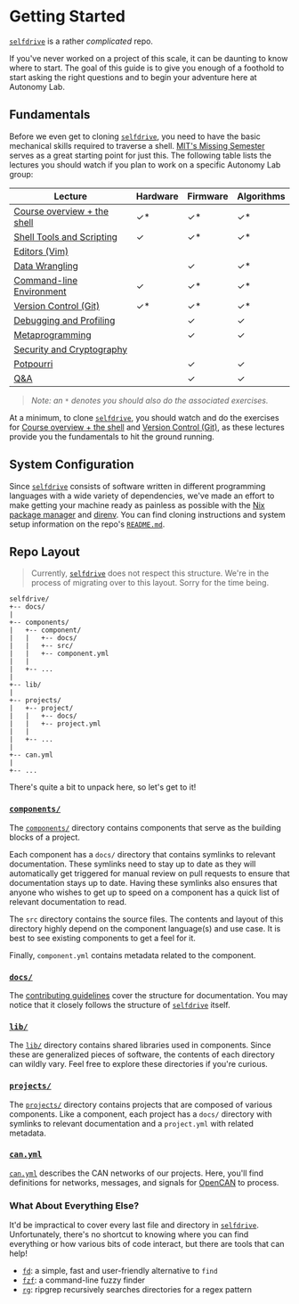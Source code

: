 # Getting Started

[`selfdrive`] is a rather *complicated* repo.

If you've never worked on a project of this scale, it can be daunting to
know where to start. The goal of this guide is to give you enough of a
foothold to start asking the right questions and to begin your adventure
here at Autonomy Lab.

## Fundamentals

Before we even get to cloning [`selfdrive`], you need to have the basic
mechanical skills required to traverse a shell. [MIT's Missing Semester]
serves as a great starting point for just this. The following table
lists the lectures you should watch if you plan to work on a specific
Autonomy Lab group:

| Lecture                       | Hardware | Firmware | Algorithms |
| ----------------------------- | -------- | -------- | ---------- |
| [Course overview + the shell] | ✓\*      | ✓\*      | ✓\*        |
| [Shell Tools and Scripting]   | ✓        | ✓\*      | ✓\*        |
| [Editors (Vim)]               |          |          |            |
| [Data Wrangling]              |          | ✓        | ✓\*        |
| [Command-line Environment]    | ✓        | ✓\*      | ✓\*        |
| [Version Control (Git)]       | ✓\*      | ✓\*      | ✓\*        |
| [Debugging and Profiling]     |          | ✓        | ✓          |
| [Metaprogramming]             |          | ✓        | ✓          |
| [Security and Cryptography]   |          |          |            |
| [Potpourri]                   |          | ✓        | ✓          |
| [Q&A]                         |          | ✓        | ✓          |

> *Note: an `*` denotes you should also do the associated exercises.*

At a minimum, to clone [`selfdrive`], you should watch and do the
exercises for [Course overview + the shell] and [Version Control (Git)],
as these lectures provide you the fundamentals to hit the ground
running.

## System Configuration

Since [`selfdrive`] consists of software written in different
programming languages with a wide variety of dependencies, we've made an
effort to make getting your machine ready as painless as possible with
the [Nix package manager] and [direnv]. You can find cloning
instructions and system setup information on the repo's [`README.md`].

## Repo Layout

> Currently, [`selfdrive`] does not respect this structure. We're in the
> process of migrating over to this layout. Sorry for the time being.

```
selfdrive/
+-- docs/
|
+-- components/
|   +-- component/
|   |   +-- docs/
|   |   +-- src/
|   |   +-- component.yml
|   |
|   +-- ...
|
+-- lib/
|
+-- projects/
|   +-- project/
|   |   +-- docs/
|   |   +-- project.yml
|   |
|   +-- ...
|
+-- can.yml
|
+-- ...
```

There's quite a bit to unpack here, so let's get to it!

### [`components/`]

The [`components/`] directory contains components that serve as the
building blocks of a project.

Each component has a `docs/` directory that contains symlinks to
relevant documentation. These symlinks need to stay up to date as they
will automatically get triggered for manual review on pull requests to
ensure that documentation stays up to date. Having these symlinks also
ensures that anyone who wishes to get up to speed on a component has a
quick list of relevant documentation to read.

The `src` directory contains the source files. The contents and layout
of this directory highly depend on the component language(s) and use
case. It is best to see existing components to get a feel for it.

Finally, `component.yml` contains metadata related to the component.

### [`docs/`]

The [contributing guidelines] cover the structure for documentation. You
may notice that it closely follows the structure of [`selfdrive`]
itself.

### [`lib/`]

The [`lib/`] directory contains shared libraries used in components.
Since these are generalized pieces of software, the contents of each
directory can wildly vary. Feel free to explore these directories if
you're curious.

### [`projects/`]

The [`projects/`] directory contains projects that are composed of
various components. Like a component, each project has a `docs/`
directory with symlinks to relevant documentation and a `project.yml`
with related metadata.

### [`can.yml`]

[`can.yml`] describes the CAN networks of our projects. Here, you'll
find definitions for networks, messages, and signals for [OpenCAN] to
process.

### What About Everything Else?

It'd be impractical to cover every last file and directory in
[`selfdrive`]. Unfortunately, there's no shortcut to knowing where you
can find everything or how various bits of code interact, but there are
tools that can help!

- [`fd`]: a simple, fast and user-friendly alternative to `find`
- [`fzf`]: a command-line fuzzy finder
- [`rg`]: ripgrep recursively searches directories for a regex pattern

[command-line environment]: https://missing.csail.mit.edu/2020/command-line/
[contributing guidelines]: contributing.md#directory-structure
[course overview + the shell]: https://missing.csail.mit.edu/2020/course-shell/
[data wrangling]: https://missing.csail.mit.edu/2020/data-wrangling/
[debugging and profiling]: https://missing.csail.mit.edu/2020/debugging-profiling/
[direnv]: https://direnv.net/
[editors (vim)]: https://missing.csail.mit.edu/2020/editors/
[metaprogramming]: https://missing.csail.mit.edu/2020/metaprogramming/
[mit's missing semester]: https://missing.csail.mit.edu/
[nix package manager]: https://nixos.org/
[opencan]: https://github.com/opencan
[potpourri]: https://missing.csail.mit.edu/2020/potpourri/
[q&a]: https://missing.csail.mit.edu/2020/qa/
[security and cryptography]: https://missing.csail.mit.edu/2020/security/
[shell tools and scripting]: https://missing.csail.mit.edu/2020/shell-tools/
[version control (git)]: https://missing.csail.mit.edu/2020/version-control/
[`can.yml`]: https://github.com/CooperUnion/selfdrive/blob/dev/can.yml
[`components/`]: https://github.com/CooperUnion/selfdrive/tree/dev/components
[`docs/`]: https://github.com/CooperUnion/selfdrive/tree/dev/docs
[`fd`]: https://github.com/sharkdp/fd
[`fzf`]: https://github.com/junegunn/fzf
[`lib/`]: https://github.com/CooperUnion/selfdrive/tree/dev/lib
[`projects/`]: https://github.com/CooperUnion/selfdrive/tree/dev/projects
[`readme.md`]: https://github.com/CooperUnion/selfdrive/blob/dev/README.md
[`rg`]: https://github.com/BurntSushi/ripgrep
[`selfdrive`]: https://github.com/CooperUnion/selfdrive
